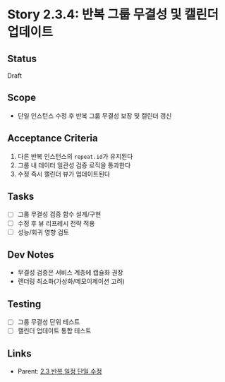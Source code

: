 # Story 2.3.4: 반복 그룹 무결성 및 캘린더 업데이트

## Status

Draft

## Scope

- 단일 인스턴스 수정 후 반복 그룹 무결성 보장 및 캘린더 갱신

## Acceptance Criteria

1. 다른 반복 인스턴스의 `repeat.id`가 유지된다
2. 그룹 내 데이터 일관성 검증 로직을 통과한다
3. 수정 즉시 캘린더 뷰가 업데이트된다

## Tasks

- [ ] 그룹 무결성 검증 함수 설계/구현
- [ ] 수정 후 뷰 리프레시 전략 적용
- [ ] 성능/회귀 영향 검토

## Dev Notes

- 무결성 검증은 서비스 계층에 캡슐화 권장
- 렌더링 최소화(가상화/메모이제이션 고려)

## Testing

- [ ] 그룹 무결성 단위 테스트
- [ ] 캘린더 업데이트 통합 테스트

## Links

- Parent: [2.3 반복 일정 단일 수정](./2.3.recurring-event-single-edit.md)
